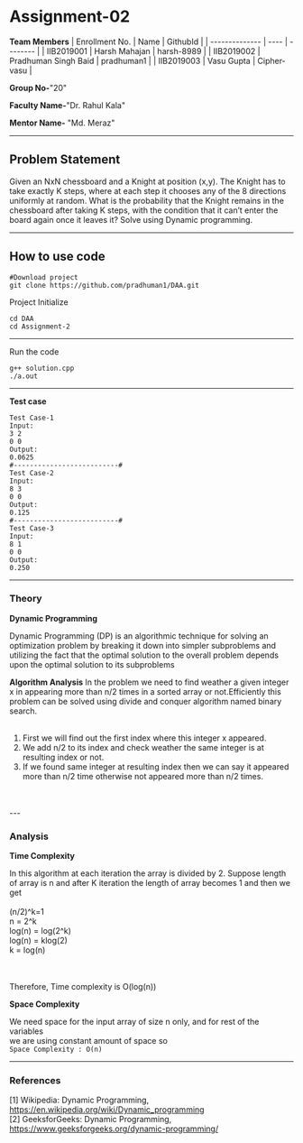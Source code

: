 # Assignment-02

**Team Members**
|   Enrollment No.  |   Name   | GithubId |
|   --------------  |   ----   | -------- |
|    IIB2019001  |   Harsh Mahajan | harsh-8989 |
|    IIB2019002  |  Pradhuman Singh Baid  | pradhuman1 | 
|    IIB2019003  |   Vasu Gupta | Cipher-vasu |

**Group No-**"20"

**Faculty Name-**"Dr. Rahul Kala"

**Mentor Name-** "Md. Meraz"

---
## Problem Statement
Given an NxN chessboard and a Knight at position (x,y). The Knight has to
take exactly K steps, where at each step it chooses any of the 8 directions
uniformly at random. What is the probability that the Knight remains in
the chessboard after taking K steps, with the condition that it can’t enter
the board again once it leaves it? Solve using Dynamic programming.

---
## How to use code

```
#Download project
git clone https://github.com/pradhuman1/DAA.git
```
Project Initialize 
```
cd DAA
cd Assignment-2
```
---

Run the code
```
g++ solution.cpp
./a.out
```
---

**Test case**

```
Test Case-1
Input:
3 2
0 0
Output:
0.0625
#--------------------------#
Test Case-2
Input:
8 3
0 0
Output:
0.125
#--------------------------#
Test Case-3
Input:
8 1
0 0
Output:
0.250
```

---

### Theory

**Dynamic Programming**

Dynamic Programming (DP) is an algorithmic technique for solving an optimization problem by breaking it down into simpler subproblems and utilizing the fact that the optimal solution to the overall problem depends upon the optimal solution to its subproblems

**Algorithm Analysis**
In the problem we need to find weather a given integer x in appearing more than n/2 times in a sorted array or not.Efficiently this problem can be solved using divide and conquer algorithm named binary search.<br>
<br>
1) First we will find out the first index where this integer x appeared.
2) We add n/2 to its index and check weather the same integer is at resulting index or not.
3) If we found same integer at resulting index then we can say it appeared more than n/2 time otherwise not appeared more than n/2 times. 
<br>
<br>
---

### Analysis

**Time Complexity**

In this algorithm at each iteration the array is divided by 2. Suppose length of array is n and after K iteration the length of array becomes 1 and then we get<br><br>
(n/2)^k=1 <br>
n = 2^k <br>
log(n) = log(2^k) <br>
log(n) = klog(2) <br>
k = log(n)

<br>
<br>
Therefore, Time complexity is O(log(n))
<br>

**Space Complexity**

We need space for the input array of size n only, and for rest of the variables<br>
we are using constant amount of space so <br>
`Space Complexity : O(n)`

---

### References

[1] Wikipedia: Dynamic Programming,
https://en.wikipedia.org/wiki/Dynamic_programming <br/>
[2] GeeksforGeeks: Dynamic Programming,
https://www.geeksforgeeks.org/dynamic-programming/
